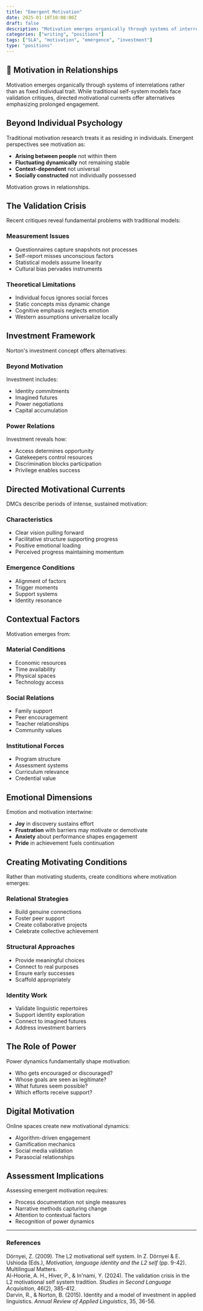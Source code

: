 ```yaml
---
title: "Emergent Motivation"
date: 2025-01-18T10:08:00Z
draft: false
description: "Motivation emerges organically through systems of interrelations rather than as fixed individual trait."
categories: ["writing", "positions"]
tags: ["SLA", "motivation", "emergence", "investment"]
type: "positions"
---
```


## 💫 Motivation in Relationships

Motivation emerges organically through systems of interrelations rather than as fixed individual trait. While traditional self-system models face validation critiques, directed motivational currents offer alternatives emphasizing prolonged engagement.

## Beyond Individual Psychology

Traditional motivation research treats it as residing in individuals. Emergent perspectives see motivation as:

- **Arising between people** not within them
- **Fluctuating dynamically** not remaining stable
- **Context-dependent** not universal
- **Socially constructed** not individually possessed

Motivation grows in relationships.

## The Validation Crisis

Recent critiques reveal fundamental problems with traditional models:

### Measurement Issues
- Questionnaires capture snapshots not processes
- Self-report misses unconscious factors
- Statistical models assume linearity
- Cultural bias pervades instruments

### Theoretical Limitations
- Individual focus ignores social forces
- Static concepts miss dynamic change
- Cognitive emphasis neglects emotion
- Western assumptions universalize locally

## Investment Framework

Norton's investment concept offers alternatives:

### Beyond Motivation
Investment includes:
- Identity commitments
- Imagined futures
- Power negotiations
- Capital accumulation

### Power Relations
Investment reveals how:
- Access determines opportunity
- Gatekeepers control resources
- Discrimination blocks participation
- Privilege enables success

## Directed Motivational Currents

DMCs describe periods of intense, sustained motivation:

### Characteristics
- Clear vision pulling forward
- Facilitative structure supporting progress
- Positive emotional loading
- Perceived progress maintaining momentum

### Emergence Conditions
- Alignment of factors
- Trigger moments
- Support systems
- Identity resonance

## Contextual Factors

Motivation emerges from:

### Material Conditions
- Economic resources
- Time availability
- Physical spaces
- Technology access

### Social Relations
- Family support
- Peer encouragement
- Teacher relationships
- Community values

### Institutional Forces
- Program structure
- Assessment systems
- Curriculum relevance
- Credential value

## Emotional Dimensions

Emotion and motivation intertwine:

- **Joy** in discovery sustains effort
- **Frustration** with barriers may motivate or demotivate
- **Anxiety** about performance shapes engagement
- **Pride** in achievement fuels continuation

## Creating Motivating Conditions

Rather than motivating students, create conditions where motivation emerges:

### Relational Strategies
- Build genuine connections
- Foster peer support
- Create collaborative projects
- Celebrate collective achievement

### Structural Approaches
- Provide meaningful choices
- Connect to real purposes
- Ensure early successes
- Scaffold appropriately

### Identity Work
- Validate linguistic repertoires
- Support identity exploration
- Connect to imagined futures
- Address investment barriers

## The Role of Power

Power dynamics fundamentally shape motivation:

- Who gets encouraged or discouraged?
- Whose goals are seen as legitimate?
- What futures seem possible?
- Which efforts receive support?

## Digital Motivation

Online spaces create new motivational dynamics:

- Algorithm-driven engagement
- Gamification mechanics
- Social media validation
- Parasocial relationships

## Assessment Implications

Assessing emergent motivation requires:

- Process documentation not single measures
- Narrative methods capturing change
- Attention to contextual factors
- Recognition of power dynamics

---

### References
Dörnyei, Z. (2009). The L2 motivational self system. In Z. Dörnyei & E. Ushioda (Eds.), *Motivation, language identity and the L2 self* (pp. 9-42). Multilingual Matters.  
Al-Hoorie, A. H., Hiver, P., & In'nami, Y. (2024). The validation crisis in the L2 motivational self system tradition. *Studies in Second Language Acquisition*, 46(2), 385-412.  
Darvin, R., & Norton, B. (2015). Identity and a model of investment in applied linguistics. *Annual Review of Applied Linguistics*, 35, 36-56.